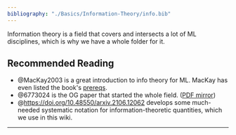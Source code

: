 ```yaml
---
bibliography: "./Basics/Information-Theory/info.bib"
---
```


Information theory is a field that covers and intersects a lot of ML disciplines, which is why we have a whole folder for it.

## Recommended Reading

- @MacKay2003 is a great introduction to info theory for ML. MacKay has even listed the book's [prereqs](https://www.inference.org.uk/itprnn/prereq.html).
- @6773024 is the OG paper that started the whole field. ([PDF mirror](https://people.math.harvard.edu/~ctm/home/text/others/shannon/entropy/entropy.pdf))
- @https://doi.org/10.48550/arxiv.2106.12062 develops some much-needed systematic notation for information-theoretic quantities, which we use in this wiki.

---